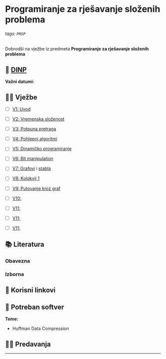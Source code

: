 ---
---

# Programiranje za rješavanje složenih problema

###### tags: `PRSP`

Dobrodši na vježbe iz predmeta **Programiranje za rješavanje složenih problema**

## 📅 [DINP](https://www.inf.uniri.hr/images/nastava/izvedbeni/2022_2023/PDS/3_godina/DINP_PRSP_2022_2023.pdf)

**Važni datumi:**

## 👨‍💻 Vježbe

- [ ] [V1: Uvod](./prsp-uvod)
- [ ] [V2: Vremenska složenost](./vremenska-slozenost)
- [ ] [V3: Potpuna pretraga](./potpuna-pretraga)
- [ ] [V4: Pohlepni algoritmi](./pohlepni-algoritmi)
- [ ] [V5: Dinamičko programiranje](./dinamicko-programiranje) 
- [ ] [V6: Bit manipulation](./bit-manipulation)
- [ ] [V7: Grafovi](./grafovi) i [stabla](./stabla)
- [ ] [V8: Kolokvij 1](./)
- [ ] [V9: Putovanje kroz graf](./putovanje-kroz-graf)
- [ ] [V10: ](./)
- [ ] [V11: ](./)
- [ ] [V11: ](./)
- [ ] [V11: ](./)


## 📚 Literatura

### Obavezna

### Izborna

## 🔗 Korisni linkovi

## 🧰 Potreban softver


**Teme:**
- Huffman Data Compression


## 👨‍🏫 Predavanja

---